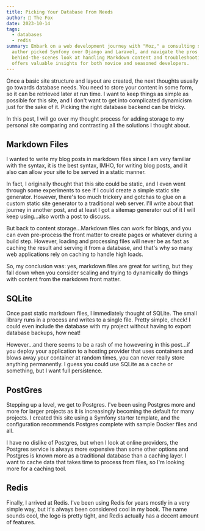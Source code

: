 ```yaml
---
title: Picking Your Database From Needs
author: 🦊 The Fox
date: 2023-10-14
tags: 
  - databases
  - redis
summary: Embark on a web development journey with "Moz," a consulting site built using Symfony. Find out why the
  author picked Symfony over Django and Laravel, and navigate the pros and cons of using Tailwind CSS. Get a
  behind-the-scenes look at handling Markdown content and troubleshooting common Symfony issues. This blog post
  offers valuable insights for both novice and seasoned developers.
---
```


Once a basic site structure and layout are created, the next thoughts usually go towards database needs. You need to 
store your content in some form, so it can be retrieved later at run time. I want to keep things as simple as 
possible for this site, and I don't want to get into complicated dynamicism just for the sake of it. Picking the 
right database backend can be tricky. 

In this post, I will go over my thought process for adding storage to my personal site comparing and contrasting all 
the solutions I thought about.

## Markdown Files

I wanted to write my blog posts in markdown files since I am very familiar with the syntax, it is the best syntax, 
IMHO, for writing blog posts, and it also can allow your site to be served in a static manner.

In fact, I originally thought that this site could be static, and I even went through some experiments to see if I 
could create a simple static site generator. However, there's too much trickery and gotchas to glue on a custom 
static site generator to a traditional web server. I'll write about that journey in another post, and at least I got 
a sitemap generator out of it I will keep using...also worth a post to discuss.

But back to content storage...Markdown files can work for blogs, and you can even pre-process the front matter to 
create pages or whatever during a build step. However, loading and processing files will never be as fast as caching 
the result and serving it from a database, and that's why so many web applications rely on caching to handle high 
loads.

So, my conclusion was: yes, markdown files are great for writing, but they fall down when you consider scaling and 
trying to dynamically do things with content from the markdown front matter. 

## SQLite

Once past static markdown files, I immediately thought of SQLite. The small library runs in a process and writes to 
a single file. Pretty simple, check! I could even include the database with my project without having to export 
database backups, how neat!

However...and there seems to be a rash of me howevering in this post...if you deploy your application to a hosting 
provider that uses containers and blows away your container at random times, you can never really store anything 
permanently. I guess you could use SQLite as a cache or something, but I want full persistence.

## PostGres

Stepping up a level, we get to Postgres. I've been using Postgres more and more for larger projects as it is 
increasingly becoming the default for many projects. I created this site using a Symfony starter template, and the 
configuration recommends Postgres complete with sample Docker files and all. 

I have no dislike of Postgres, but when I look at online providers, the Postgres service is always more expensive 
than some other options and Postgres is known more as a traditional database than a caching layer. I want to cache 
data that takes time to process from files, so I'm looking more for a caching tool.

## Redis

Finally, I arrived at Redis. I've been using Redis for years mostly in a very simple way, but it's always been 
considered cool in my book. The name sounds cool, the logo is pretty tight, and Redis actually has a decent amount 
of features.

